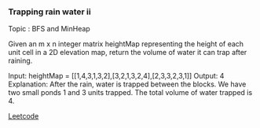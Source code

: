 ### Trapping rain water ii

Topic : BFS and MinHeap

Given an m x n integer matrix heightMap representing the height of each unit cell in a 2D elevation map, return the volume of water it can trap after raining.

Input: heightMap = [[1,4,3,1,3,2],[3,2,1,3,2,4],[2,3,3,2,3,1]]
Output: 4
Explanation: After the rain, water is trapped between the blocks.
We have two small ponds 1 and 3 units trapped.
The total volume of water trapped is 4.

[Leetcode](https://leetcode.com/problems/trapping-rain-water-ii/description/)